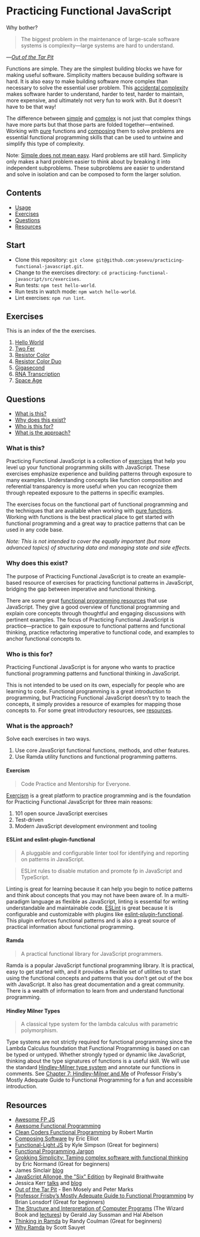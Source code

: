 # Practicing Functional JavaScript

Why bother?

> The biggest problem in the maintenance of large-scale software systems is complexity&mdash;large systems are hard to understand.

&mdash;[_Out of the Tar Pit_](http://curtclifton.net/papers/MoseleyMarks06a.pdf)

Functions are simple. They are the simplest building blocks we have for making useful software. Simplicity matters because building software is hard. It is also easy to make building software more complex than necessary to solve the essential user problem. This [accidental complexity](https://en.wikipedia.org/wiki/No_Silver_Bullet#Summary) makes software harder to understand, harder to test, harder to maintain, more expensive, and ultimately not very fun to work with. But it doesn’t have to be that way!

The difference between [simple](https://en.wiktionary.org/wiki/simple#English) and [complex](https://en.wiktionary.org/wiki/complex#Etymology) is not just that complex things have more parts but that those parts are folded together&mdash;entwined. Working with [pure](https://github.com/hemanth/functional-programming-jargon#purity) functions and [composing](#function-composition) them to solve problems are essential functional programming skills that can be used to untwine and simplify this type of complexity.

Note: [Simple does not mean easy](https://www.youtube.com/watch?v=oytL881p-nQ&t=25s). Hard problems are still hard. Simplicity only makes a hard problem easier to think about by breaking it into independent subproblems. These subproblems are easier to understand and solve in isolation and can be composed to form the larger solution.

## Contents

- [Usage](#usage)
- [Exercises](#exercises)
- [Questions](#questions)
- [Resources](#resources)

## Start

- Clone this repository: `git clone git@github.com:yosevu/practicing-functional-javascript.git`.
- Change to the exercises directory: `cd practicing-functional-javascript/src/exercises`.
- Run tests: `npm test hello-world`.
- Run tests in watch mode: `npm watch hello-world`.
- Lint exercises: `npm run lint`.

## Exercises

This is an index of the the exercises.

1. [Hello World](https://github.com/yosevu/practicing-functional-javascript/blob/master/src/exercises/hello-world)
1. [Two Fer](https://github.com/yosevu/practicing-functional-javascript/blob/master/src/exercises/two-fer)
1. [Resistor Color](https://github.com/yosevu/practicing-functional-javascript/blob/master/src/exercises/resistor-color)
1. [Resistor Color Duo](https://github.com/yosevu/practicing-functional-javascript/blob/master/src/exercises/resistor-color-duo)
1. [Gigasecond](https://github.com/yosevu/practicing-functional-javascript/blob/master/src/exercises/gigasecond)
1. [RNA Transcription](https://github.com/yosevu/practicing-functional-javascript/blob/master/src/exercises/rna-transcription)
1. [Space Age](https://github.com/yosevu/practicing-functional-javascript/blob/master/src/exercises/space-age)

## Questions

- [What is this?](#what-is-this)
- [Why does this exist?](#why-does-this-exist)
- [Who is this for?](#who-is-this-for)
- [What is the approach?](#what-is-the-approach)

### What is this?

Practicing Functional JavaScript is a collection of [exercises](#what-is-the-approach) that help you level up your functional programming skills with JavaScript. These exercises emphasize experience and building patterns through exposure to many examples. Understanding concepts like function composition and referential transparency is more useful when you can recognize them through repeated exposure to the patterns in specific examples.

The exercises focus on the functional part of functional programming and the techniques that are available when working with [pure functions](#reference). Working with functions is the best practical place to get started  with functional programming and a great way to practice patterns that can be used in any code base.

_Note: This is not intended to cover the equally important (but more advanced topics) of structuring data and managing state and side effects._

### Why does this exist?

The purpose of Practicing Functional JavaScript is to create an example-based resource of exercises for practicing functional patterns in JavaScript, bridging the gap between imperative and functional thinking.

There are some great [functional programming resources](#resources) that use JavaScript. They give a good overview of functional programming and explain core concepts through thoughtful and engaging discussions with pertinent examples. The focus of Practicing Functional JavaScript is practice&mdash;practice to gain exposure to functional patterns and functional thinking, practice refactoring imperative to functional code, and examples to anchor functional concepts to.

### Who is this for?

Practicing Functional JavaScript is for anyone who wants to practice functional programming patterns and functional thinking in JavaScript.

This is not intended to be used on its own, especially for people who are learning to code. Functional programming is a great introduction to programming, but Practicing Functional JavaScript doesn’t try to teach the concepts, it simply provides a resource of examples for mapping those concepts to. For some great introductory resources, see [resources](#resources).

### What is the approach?

Solve each exercises in two ways.

1. Use core JavaScript functional functions, methods, and other features.
1. Use Ramda utility functions and functional programming patterns.

#### Exercism

> Code Practice and Mentorship for Everyone.

[Exercism](https://exercism.io/) is a great platform to practice programming and is the
foundation for Practicing Functional JavaScript for three main reasons:

1. 101 open source JavaScript exercises
1. Test-driven
1. Modern JavaScript development environment and tooling

#### ESLint and eslint-plugin-functional

> A pluggable and configurable linter tool for identifying and reporting on
> patterns in JavaScript.

> ESLint rules to disable mutation and promote fp in JavaScript and TypeScript.

Linting is great for learning because it can help you begin to notice patterns
and think about concepts that you may not have been aware of. In a
multi-paradigm language as flexible as JavaScript, linting is
essential for writing understandable and maintainable code. [ESLint](https://eslint.org/) is great
because it is configurable and customizable with plugins like
[eslint-plugin-functional](https://github.com/jonaskello/eslint-plugin-functional).
This plugin enforces functional patterns and is also a great source of
practical information about functional programming.

#### Ramda

> A practical functional library for JavaScript programmers.

Ramda is a popular JavaScript functional programming library. It is practical, easy to get started with, and it provides a flexible set of utilities to start using the functional
concepts and patterns that you don’t get out of the box with JavaScript. It also
has great documentation and a great community. There is a wealth of information
to learn from and understand functional programming.

#### Hindley Milner Types

> A classical type system for the lambda calculus with parametric polymorphism.

Type systems are not strictly required for functional programming since the Lambda Calculus foundation that Functional Programming is based on can be typed or untyped. Whether strongly typed or dynamic like JavaScript, thinking about the type signatures of functions is a useful skill. We will use the standard [Hindley-Milner type system](https://en.wikipedia.org/wiki/Hindley%E2%80%93Milner_type_system) and annotate our functions in comments. See [Chapter 7: Hindley-Milner and Me](https://drboolean.gitbooks.io/mostly-adequate-guide-old/content/ch7.html) of Professor Frisby's Mostly Adequate Guide to Functional Programming for a fun and accessible introduction.

## Resources

- [Awesome FP JS](https://github.com/stoeffel/awesome-fp-js)
- [Awesome Functional Programming](https://github.com/xgrommx/awesome-functional-programming)
- [Clean Coders Functional Programming](https://cleancoders.com/videos?series=clean-code&subseries=functional-programming) by Robert Martin
- [Composing Software](https://medium.com/javascript-scene/composing-software-the-book-f31c77fc3ddc) by Eric Elliot
- [Functional-Light JS](https://github.com/getify/Functional-Light-JS) by Kyle Simpson (Great for beginners)
- [Functional Programming Jargon](https://github.com/hemanth/functional-programming-jargon)
- [Grokking Simplicity: Taming complex software with functional thinking](https://www.manning.com/books/grokking-simplicity) by
  Eric Normand (Great for beginners)
- James Sinclair [blog](https://jrsinclair.com/web-development/)
- [JavaScript Allongé, the "Six" Edition](https://leanpub.com/javascriptallongesix/read) by Reginald Braithwaite
- Jessica Kerr [talks](http://jessitron.com/talks.html) and [blog](https://blog.jessitron.com/)
- [Out of the Tar Pit](http://curtclifton.net/papers/MoseleyMarks06a.pdf) - Ben Mosely and Peter Marks
- [Professor Frisby’s Mostly Adequate Guide to Functional Programming](https://github.com/MostlyAdequate/mostly-adequate-guide) by Brian Lonsdorf (Great for beginners)
- [The Structure and Interpretation of Computer
  Programs](https://mitpress.mit.edu/sites/default/files/sicp/full-text/book/book.html)
  (The Wizard Book and [lectures](https://www.youtube.com/playlist?list=PLE18841CABEA24090)) by Gerald Jay Sussman and Hal Abelson
- [Thinking in Ramda](http://randycoulman.com/blog/categories/thinking-in-ramda/) by Randy Coulman (Great for beginners)
- [Why Ramda](https://fr.umio.us/why-ramda/) by Scott Sauyet
